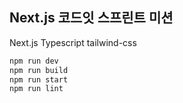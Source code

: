 ## Next.js 코드잇 스프린트 미션

Next.js
Typescript
tailwind-css

```bash
npm run dev
npm run build
npm run start
npm run lint
```
